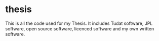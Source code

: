 # thesis
This is all the code used for my Thesis.
It includes Tudat software, JPL software, open source software, licenced software and my own written software.

